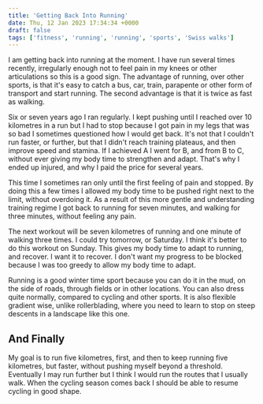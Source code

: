 ```yaml
---
title: 'Getting Back Into Running'
date: Thu, 12 Jan 2023 17:34:34 +0000
draft: false
tags: ['fitness', 'running', 'running', 'sports', 'Swiss walks']
---
```


I am getting back into running at the moment. I have run several times recently, irregularly enough not to feel pain in my knees or other articulations so this is a good sign. The advantage of running, over other sports, is that it's easy to catch a bus, car, train, parapente or other form of transport and start running. The second advantage is that it is twice as fast as walking.

Six or seven years ago I ran regularly. I kept pushing until I reached over 10 kilometres in a run but I had to stop because I got pain in my legs that was so bad I sometimes questioned how I would get back. It's not that I couldn't run faster, or further, but that I didn't reach training plateaus, and then improve speed and stamina. If I achieved A I went for B, and from B to C, without ever giving my body time to strengthen and adapt. That's why I ended up injured, and why I paid the price for several years.

This time I sometimes ran only until the first feeling of pain and stopped. By doing this a few times I allowed my body time to be pushed right next to the limit, without overdoing it. As a result of this more gentle and understanding training regime I got back to running for seven minutes, and walking for three minutes, without feeling any pain.

The next workout will be seven kilometres of running and one minute of walking three times. I could try tomorrow, or Saturday. I think it's better to do this workout on Sunday. This gives my body time to adapt to running, and recover. I want it to recover. I don't want my progress to be blocked because I was too greedy to allow my body time to adapt.

Running is a good winter time sport because you can do it in the mud, on the side of roads, through fields or in other locations. You can also dress quite normally, compared to cycling and other sports. It is also flexible gradient wise, unlike rollerblading, where you need to learn to stop on steep descents in a landscape like this one.

And Finally
-----------

My goal is to run five kilometres, first, and then to keep running five kilometres, but faster, without pushing myself beyond a threshold. Eventually I may run further but I think I would run the routes that I usually walk. When the cycling season comes back I should be able to resume cycling in good shape.